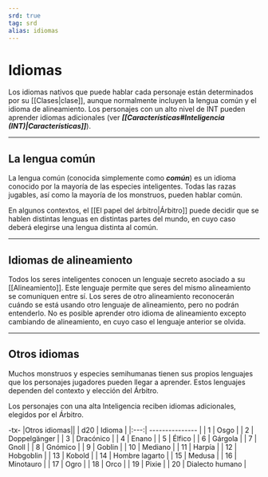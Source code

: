 ```yaml
---
srd: true
tag: srd
alias: idiomas
---
```

# Idiomas

Los idiomas nativos que puede hablar cada personaje están determinados por su [[Clases|clase]], aunque normalmente incluyen la lengua común y el idioma de alineamiento. Los personajes con un alto nivel de INT pueden aprender idiomas adicionales (ver **_[[Características#Inteligencia (INT)|Características]]_**).

---

## La lengua común

La lengua común (conocida simplemente como **_común_**) es un idioma conocido por la mayoría de las especies inteligentes. Todas las razas jugables, así como la mayoría de los monstruos, pueden hablar común.

En algunos contextos, el [[El papel del árbitro|Árbitro]] puede decidir que se hablen distintas lenguas en distintas partes del mundo, en cuyo caso deberá elegirse una lengua distinta al común.

---

## Idiomas de alineamiento

Todos los seres inteligentes conocen un lenguaje secreto asociado a su [[Alineamiento]]. Este lenguaje permite que seres del mismo alineamiento se comuniquen entre sí. Los seres de otro alineamiento reconocerán cuándo se está usando otro lenguaje de alineamiento, pero no podrán entenderlo. No es posible aprender otro idioma de alineamiento excepto cambiando de alineamiento, en cuyo caso el lenguaje anterior se olvida.

---

## Otros idiomas

Muchos monstruos y especies semihumanas tienen sus propios lenguajes que los personajes jugadores pueden llegar a aprender. Estos lenguajes dependen del contexto y elección del Árbitro.

Los personajes con una alta Inteligencia reciben idiomas adicionales, elegidos por el Árbitro.

-tx-
|Otros idiomas||
| d20 | Idioma          |
|:---:| --------------- |
|  1  | Osgo            |
|  2  | Doppelgänger    |
|  3  | Dracónico       | 
|  4  | Enano           |
|  5  | Élfico          |
|  6  | Gárgola         |
|  7  | Gnoll           |
|  8  | Gnómico         |
|  9  | Goblin          |
| 10  | Mediano         |
| 11  | Harpía          |
| 12  | Hobgoblin       |
| 13  | Kobold          |
| 14  | Hombre lagarto  |
| 15  | Medusa          |
| 16  | Minotauro       |
| 17  | Ogro            |
| 18  | Orco            |
| 19  | Pixie           |
| 20  | Dialecto humano |
